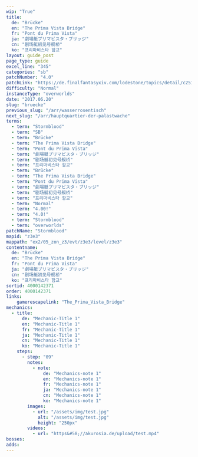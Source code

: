 ```yaml
---
wip: "True"
title:
  de: "Brücke"
  en: "The Prima Vista Bridge"
  fr: "Pont du Prima Vista"
  ja: "劇場艇プリマビスタ・ブリッジ"
  cn: "剧场艇初见号舰桥"
  ko: "프리마비스타 함교"
layout: guide_post
page_type: guide
excel_line: "345"
categories: "sb"
patchNumber: "4.0"
patchLink: "https://de.finalfantasyxiv.com/lodestone/topics/detail/c2519c232d02fc2394c3830faa364611cd4e610c"
difficulty: "Normal"
instanceType: "overworlds"
date: "2017.06.20"
slug: "bruecke"
previous_slug: "/arr/wasserrosentisch"
next_slug: "/arr/hauptquartier-der-palastwache"
terms:
  - term: "Stormblood"
  - term: "SB"
  - term: "Brücke"
  - term: "The Prima Vista Bridge"
  - term: "Pont du Prima Vista"
  - term: "劇場艇プリマビスタ・ブリッジ"
  - term: "剧场艇初见号舰桥"
  - term: "프리마비스타 함교"
  - term: "Brücke"
  - term: "The Prima Vista Bridge"
  - term: "Pont du Prima Vista"
  - term: "劇場艇プリマビスタ・ブリッジ"
  - term: "剧场艇初见号舰桥"
  - term: "프리마비스타 함교"
  - term: "Normal"
  - term: "4.00!"
  - term: "4.0!"
  - term: "Stormblood"
  - term: "overworlds"
patchName: "Stormblood"
mapid: "z3e3"
mappath: "ex2/05_zon_z3/evt/z3e3/level/z3e3"
contentname:
  de: "Brücke"
  en: "The Prima Vista Bridge"
  fr: "Pont du Prima Vista"
  ja: "劇場艇プリマビスタ・ブリッジ"
  cn: "剧场艇初见号舰桥"
  ko: "프리마비스타 함교"
sortid: 4000142371
order: 4000142371
links:
    gamerescapelink: "The_Prima_Vista_Bridge"
mechanics:
  - title:
      de: "Mechanic-Title 1"
      en: "Mechanic-Title 1"
      fr: "Mechanic-Title 1"
      ja: "Mechanic-Title 1"
      cn: "Mechanic-Title 1"
      ko: "Mechanic-Title 1"
    steps:
      - step: "09"
        notes:
          - note:
              de: "Mechanics-note 1"
              en: "Mechanics-note 1"
              fr: "Mechanics-note 1"
              ja: "Mechanics-note 1"
              cn: "Mechanics-note 1"
              ko: "Mechanics-note 1"
        images:
          - url: "/assets/img/test.jpg"
            alt: "/assets/img/test.jpg"
            height: "250px"
        videos:
          - url: "https&#58;//akurosia.de/upload/test.mp4"
bosses:
adds:
---
```

